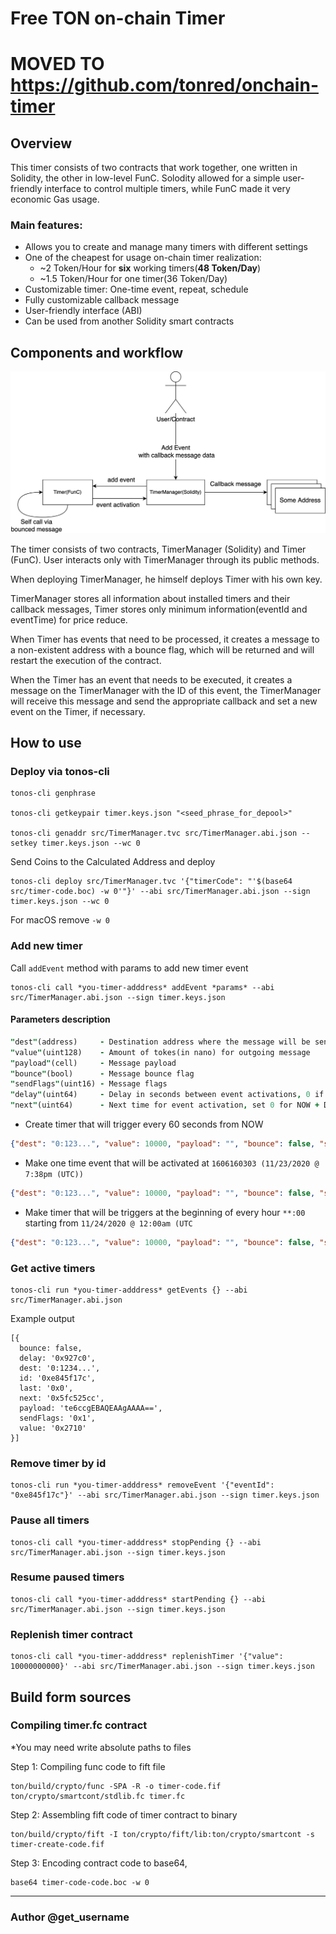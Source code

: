 # Free TON on-chain Timer
# MOVED TO https://github.com/tonred/onchain-timer
## Overview
This timer consists of two contracts that work together, one written in Solidity, the other in low-level FunC. Solodity allowed for a simple user-friendly interface to control multiple timers, while FunC made it very economic Gas usage.
### Main features:
 - Allows you to create and manage many timers with different settings
 - One of the cheapest for usage on-chain timer realization: 
   - ~2 Token/Hour for **six** working timers(**48 Token/Day**)
   - ~1.5 Token/Hour for one timer(36 Token/Day)
 - Customizable timer: One-time event, repeat, schedule
 - Fully customizable callback message
 - User-friendly interface (ABI)
 - Can be used from another Solidity smart contracts
## Components and workflow
![alt text](https://github.com/pavelkhachatrian/freeton-timer/blob/main/Timer%20diagram.png?raw=true "Timer diagram")

The timer consists of two contracts, TimerManager (Solidity) and Timer (FunC). User interacts only with TimerManager through its public methods. 

When deploying TimerManager, he himself deploys Timer with his own key.

TimerManager stores all information about installed timers and their callback messages, Timer stores only minimum information(eventId and eventTime) for price reduce.

When Timer has events that need to be processed, it creates a message to a non-existent address with a bounce flag, which will be returned and will restart the execution of the contract.

When the Timer has an event that needs to be executed, it creates a message on the TimerManager with the ID of this event, the TimerManager will receive this message and send the appropriate callback and set a new event on the Timer, if necessary.

## How to use
### Deploy via tonos-cli
```shell script
tonos-cli genphrase

tonos-cli getkeypair timer.keys.json "<seed_phrase_for_depool>"

tonos-cli genaddr src/TimerManager.tvc src/TimerManager.abi.json --setkey timer.keys.json --wc 0
``` 
Send Coins to the Calculated Address and deploy
```shell script
tonos-cli deploy src/TimerManager.tvc '{"timerCode": "'$(base64 src/timer-code.boc) -w 0'"}' --abi src/TimerManager.abi.json --sign timer.keys.json --wc 0
```
For macOS remove ``-w 0`` 
### Add new timer
Call ``addEvent`` method with params to add new timer event
```shell script
tonos-cli call *you-timer-adddress* addEvent *params* --abi src/TimerManager.abi.json --sign timer.keys.json
```
#### Parameters description
```j
"dest"(address)     - Destination address where the message will be sent on event activation
"value"(uint128)    - Amount of tokes(in nano) for outgoing message
"payload"(cell)     - Message payload
"bounce"(bool)      - Message bounce flag
"sendFlags"(uint16) - Message flags
"delay"(uint64)     - Delay in seconds between event activations, 0 if onetime event
"next"(uint64)      - Next time for event activation, set 0 for NOW + DELAY (must be not zero if one time event) 
```

- Create timer that will trigger every 60 seconds from NOW 
```json
{"dest": "0:123...", "value": 10000, "payload": "", "bounce": false, "sendFlags": 1, "delay": 60, "next": 0}
```
- Make one time event that will be activated at `1606160303 (11/23/2020 @ 7:38pm (UTC))`
```json
{"dest": "0:123...", "value": 10000, "payload": "", "bounce": false, "sendFlags": 1, "delay": 0, "next": 1606160303}
```
- Make timer that will be triggers at the beginning of every hour `**:00` starting from `11/24/2020 @ 12:00am (UTC`
```json
{"dest": "0:123...", "value": 10000, "payload": "", "bounce": false, "sendFlags": 1, "delay": 3600, "next": 1606176000}
```
### Get active timers
```shell script
tonos-cli run *you-timer-adddress* getEvents {} --abi src/TimerManager.abi.json
```
Example output
```
[{
  bounce: false,
  delay: '0x927c0',
  dest: '0:1234...',
  id: '0xe845f17c',
  last: '0x0',
  next: '0x5fc525cc',
  payload: 'te6ccgEBAQEAAgAAAA==',
  sendFlags: '0x1',
  value: '0x2710'
}]
```
### Remove timer by id
```shell script
tonos-cli run *you-timer-adddress* removeEvent '{"eventId": "0xe845f17c"}' --abi src/TimerManager.abi.json --sign timer.keys.json
```
### Pause all timers
```shell script
tonos-cli call *you-timer-adddress* stopPending {} --abi src/TimerManager.abi.json --sign timer.keys.json
```
### Resume paused timers
```shell script
tonos-cli call *you-timer-adddress* startPending {} --abi src/TimerManager.abi.json --sign timer.keys.json
```
### Replenish timer contract
```shell script
tonos-cli call *you-timer-adddress* replenishTimer '{"value": 10000000000}' --abi src/TimerManager.abi.json --sign timer.keys.json
```
## Build form sources 
### Compiling timer.fc contract
*You may need write absolute paths to files

Step 1: Compiling func code to fift file 
```shell script
ton/build/crypto/func -SPA -R -o timer-code.fif ton/crypto/smartcont/stdlib.fc timer.fc
```

Step 2: Assembling fift code of timer contract to binary 
```shell script
ton/build/crypto/fift -I ton/crypto/fift/lib:ton/crypto/smartcont -s timer-create-code.fif
```

Step 3: Encoding contract code to base64,   
```shell script
base64 timer-code-code.boc -w 0
```
---
### Author @get_username
